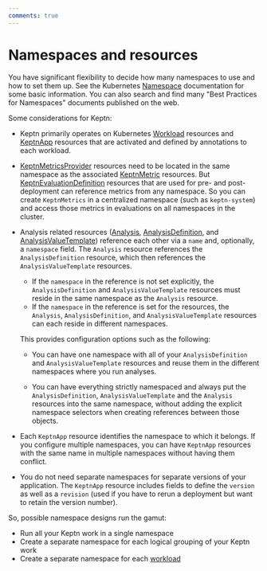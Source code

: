 ```yaml
---
comments: true
---
```


# Namespaces and resources

You have significant flexibility to decide how many namespaces to use
and how to set them up.
See the Kubernetes
[Namespace](https://kubernetes.io/docs/concepts/overview/working-with-objects/namespaces/)
documentation for some basic information.
You can also search and find many "Best Practices for Namespaces"
documents published on the web.

Some considerations for Keptn:

* Keptn primarily operates on Kubernetes
  [Workload](https://kubernetes.io/docs/concepts/workloads/)
  resources and
  [KeptnApp](../../reference/crd-reference/app.md)
  resources
  that are activated and defined by annotations to each workload.
* [KeptnMetricsProvider](../../reference/crd-reference/metricsprovider.md)
  resources need to be located
  in the same namespace as the associated
  [KeptnMetric](../../reference/crd-reference/metric.md)
  resources.
  But
  [KeptnEvaluationDefinition](../../reference/crd-reference/evaluationdefinition.md)
  resources that are used for pre- and post-deployment
  can reference metrics from any namespace.
  So you can create `KeptnMetrics` in a centralized namespace
  (such as `keptn-system`)
  and access those metrics in evaluations on all namespaces in the cluster.
* Analysis related resources
  ([Analysis](../../reference/crd-reference/analysis.md),
  [AnalysisDefinition](../../reference/crd-reference/analysisdefinition.md),
  and
  [AnalysisValueTemplate](../../reference/crd-reference/analysisvaluetemplate.md))
  reference each other via a `name` and, optionally, a `namespace` field.
  The `Analysis` resource references the `AnalysisDefinition` resource,
  which then references the `AnalysisValueTemplate` resources.

    * If the `namespace` in the reference is not set explicitly,
      the `AnalysisDefinition` and `AnalysisValueTemplate` resources
      must reside in the same namespace as the `Analysis` resource.
    * If the `namespace` in the reference is set for the resources,
      the `Analysis`, `AnalysisDefinition`, and `AnalysisValueTemplate` resources
      can each reside in different namespaces.

    This provides configuration options such as the following:

    * You can have one namespace
      with all of your `AnalysisDefinition` and `AnalysisValueTemplate` resources
      and reuse them in the different namespaces where you run analyses.

    * You can have everything strictly namespaced
      and always put the `AnalysisDefinition`, `AnalysisValueTemplate`
      and the `Analysis` resources into the same namespace,
      without adding the explicit namespace selectors
      when creating references between those objects.

* Each `KeptnApp` resource identifies the namespace to which it belongs.
  If you configure multiple namespaces,
  you can have `KeptnApp` resources with the same name
  in multiple namespaces without having them conflict.
* You do not need separate namespaces for separate versions of your application.
  The `KeptnApp` resource includes fields to define
  the `version` as well as a `revision`
  (used if you have to rerun a deployment
  but want to retain the version number).

So, possible namespace designs run the gamut:

* Run all your Keptn work in a single namespace
* Create a separate namespace for each logical grouping of your Keptn work
* Create a separate namespace for each [workload](https://kubernetes.io/docs/concepts/workloads/)
